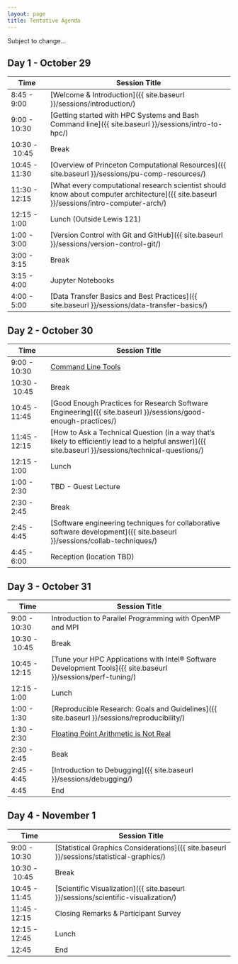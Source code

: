```yaml
---
layout: page
title: Tentative Agenda
---
```


Subject to change...

## Day 1 - October 29

| Time | Session Title |
| ------ | ----- |
| 8:45 - 9:00 | [Welcome & Introduction]({{ site.baseurl }}/sessions/introduction/)
| 9:00 - 10:30 | [Getting started with HPC Systems and Bash Command line]({{ site.baseurl }}/sessions/intro-to-hpc/) |
| 10:30&nbsp;-&nbsp;10:45 | Break |
| 10:45 - 11:30 | [Overview of Princeton Computational Resources]({{ site.baseurl }}/sessions/pu-comp-resources/) |
| 11:30 - 12:15 | [What every computational research scientist should know about computer architecture]({{ site.baseurl }}/sessions/intro-computer-arch/) |
| 12:15 - 1:00 | Lunch (Outside Lewis 121)|
| 1:00 - 3:00 | [Version Control with Git and GitHub]({{ site.baseurl }}/sessions/version-control-git/) |
| 3:00 - 3:15 | Break |
| 3:15 - 4:00 | Jupyter Notebooks |
| 4:00 - 5:00 | [Data Transfer Basics and Best Practices]({{ site.baseurl }}/sessions/data-transfer-basics/) |

## Day 2 - October 30

| Time | Session Title |
| ------ | ----- |
| 9:00 - 10:30 | [Command Line Tools]({{site.baseurl}}/sessions/command-line-tools/) |
| 10:30&nbsp;-&nbsp;10:45 | Break |
| 10:45 - 11:45 | [Good Enough Practices for Research Software Engineering]({{ site.baseurl }}/sessions/good-enough-practices/) |
| 11:45 - 12:15 | [How to Ask a Technical Question (in a way that’s likely to efficiently lead to a helpful answer)]({{ site.baseurl }}/sessions/technical-questions/) |
| 12:15 - 1:00 | Lunch |
| 1:00 - 2:30 | TBD - Guest Lecture |
| 2:30 - 2:45 | Break |
| 2:45 - 4:45 | [Software engineering techniques for collaborative software development]({{ site.baseurl }}/sessions/collab-techniques/) |
| 4:45 - 6:00 | Reception (location TBD) |

## Day 3 - October 31

| Time | Session Title |
| ------ | ----- |
| 9:00 - 10:30 | Introduction to Parallel Programming with OpenMP and MPI |
| 10:30&nbsp;-&nbsp;10:45 | Break |
| 10:45 - 12:15 | [Tune your HPC Applications with Intel® Software Development Tools]({{ site.baseurl }}/sessions/perf-tuning/) |
| 12:15 - 1:00 | Lunch |
| 1:00 - 1:30 | [Reproducible Research: Goals and Guidelines]({{ site.baseurl  }}/sessions/reproducibility/) |
| 1:30 - 2:30 | [Floating Point Arithmetic is Not Real]( site.baseurl}}/sessions/floating-point) |
| 2:30 - 2:45 | Beak |
| 2:45 - 4:45 |  [Introduction to Debugging]({{ site.baseurl  }}/sessions/debugging/) |
| 4:45 | End |

## Day 4 - November 1

| Time | Session Title |
| ------ | ----- |
| 9:00 - 10:30 | [Statistical Graphics Considerations]({{ site.baseurl }}/sessions/statistical-graphics/) |
| 10:30&nbsp;-&nbsp;10:45 | Break |
| 10:45 - 11:45 | [Scientific Visualization]({{ site.baseurl }}/sessions/scientific-visualization/) |
| 11:45 - 12:15 | Closing Remarks & Participant Survey |
| 12:15 - 12:45 | Lunch |
| 12:45 | End |
